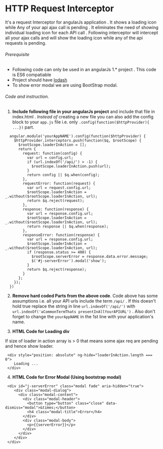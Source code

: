 # HTTP Request Interceptor
It's a request Interceptor for angularJs application . It shows a loading icon while Any of your api ajax call is pending . It eliminates the need of showing individual loading icon for each API call . Following interceptor will intercept all your ajax calls and will show the loading icon while any of the api requests is pending.

###### Prerequisite
- Following code can only be used in an angularJs 1.* project . This code is ES6 compatiable
- Project should have [lodash](https://lodash.com/)
- To show error modal we are using BootStrap modal.

###### Code and instruction.
1.  **Include following file in your angularJs project** and include that file in index.html . *Instead of* creating a new file you can also add the config block to your `app.js` file i.e. only `.config(function($httpProvider){ ...})` part.  

```
  angular.module('yourAppNAME').config(function($httpProvider) {
    $httpProvider.interceptors.push(function($q, $rootScope) {
      $rootScope.loaderInAction = [];
      return {
        request: function(config) {
          var url = config.url;
          if (url.indexOf('/api/') > -1) {
            $rootScope.loaderInAction.push(url);
          }
          return config || $q.when(config);
        },
        requestError: function(request) {
          var url = request.config.url;
          $rootScope.loaderInAction = _.without($rootScope.loaderInAction, url);
          return $q.reject(request);
        },
        response: function(response) {
          var url = response.config.url;
          $rootScope.loaderInAction = _.without($rootScope.loaderInAction, url);
          return response || $q.when(response);
        },
        responseError: function(response) {
          var url = response.config.url;
          $rootScope.loaderInAction = _.without($rootScope.loaderInAction, url);
          if (response.status >= 400) {
            $rootScope.serverError = response.data.error.message;
            $('#j-serverError').modal('show');
          }
          return $q.reject(response);
        }
      };
    });
  })
```

2. **Remove hard coded Parts from the above code**. Code above has some assumptions i.e. all your API urls include the term `/api/` . If this doesn't hold true replace the string in line `url.indexOf('/api/')` with `url.indexOf('aCommonTermThats presentInAllYourAPIURL')` . Also don't forget to change the `yourAppNAME` in the 1st line with your application's name.

3. **HTML  Code for Loading div**


If size of loader in action array is > 0 that means some ajax req are pending and hence show loader.
```
 <div style="position: absolute" ng-hide="loaderInAction.length === 0">
    Loading ...
 </div>
```

4. **HTML  Code for Error Modal (Using bootstrap modal)**
```
 <div id="j-serverError" class="modal fade" aria-hidden="true">
    <div class="modal-dialog">
      <div class="modal-content">
        <div class="modal-header">
          <button type="button" class="close" data-dismiss="modal">&times;</button>
          <h4 class="modal-title">Error</h4>
        </div>
        <div class="modal-body">
          <p>{{serverError}}</p>
        </div>
      </div>
    </div>
 </div>
```



